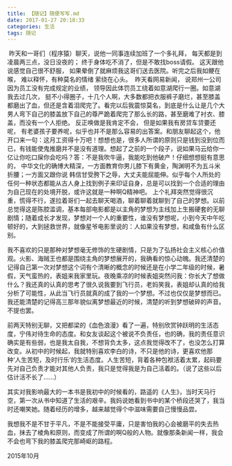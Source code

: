 ```yaml
---
title: 【随记】随便写写.md
date: 2017-01-27 20:18:33
categories: 生活
tags: 随记
---
```


​	昨天和一哥们（程序猿）聊天，说他一同事连续加班了一个多礼拜， 每天都是到凌晨两三点，没日没夜的； 终于身体吃不消了，但是不敢找boss请假。 这天跟他说感觉自己很不舒服， 如果晕倒了就麻烦我这哥们送去医院。听完之后我如鲠在喉， 难以释怀，有种莫名的情绪 萦绕在心头。
​	昨天看网易新闻， 说郑州一公司因为员工没有完成规定的业绩， 领导因此体罚员工绕着如意湖爬行一圈。如意湖我去过几次， 挺不小得圈子，十几个人啊，大多数都把衣服裤子磨烂，甚至膝盖都磨出了血，但还是含着泪爬完了。看完以后我震惊莫名，到底是什么让是几个大男人弯下自己的膝盖放下自己的尊严跪着爬完了那么长的路，甚至磨难了衬衣、膝盖，而没有一个人拒绝。 反正唤做是我肯定不会， 但是如果我有房贷车贷要还呢， 有老婆孩子要养呢，似乎也并不是那么容易的出答案。和朋友聊起这个，他开口来一句：这月工资得十万吧！想想也是，很多人所谓的原则只是钱到没到位而已，有钱能使鬼推磨并不是没有道理。想起了之前的一个段子，说如果马云给你一亿让你吃口屎你会吃吗？答：不是我吹牛逼，我能吃到他破产！仔细想想挺有意思的， 中华文化的确博大精深，一方面教育你男儿膝下有黄金，陶渊明不为五斗米折腰；一方面又跟你说 韩信甘受胯下之辱，大丈夫能屈能伸。似乎每个人所处的任何一种状态都能从古人身上找到例子来印证自身，总是可以找到一个合适的理由为自己现在的处境开脱，或许这就是一种啊Q精神吧。
上个礼拜突然觉得很沉重，慌得不行，遂拉着哥们一起去聊天喝酒，聊着聊着就聊到了自己的梦想。以前总觉得这是陈腔滥调，基本每部电影都是以主角的梦想为主线加上生搬硬套的无聊剧情；随着成长才发现，梦想对一个人的重要性，谁没有梦想呢，小到今天中午吃顿好的，大到拯救世界，就像星爷电影里说的：人如果没有梦想，和咸鱼有什么区别。

​	我不喜欢的只是那种对梦想毫无修饰的生硬剧情，只是为了弘扬社会主义核心价值观。火影、海贼王也都是围绕主角的梦想展开的，我确看的惊心动魄。我还清楚的记得自己第一次对梦想这个词有个清晰的概念的时候还是在小学二年级的时候，暑假，天气蛮热的，表姐来我家里玩。夜晚乘凉的时候表姐突然问我：你长大了想做什么？我还真的认真的思考了很久说我要到飞行员，老妈笑我，表姐却认真的给我分析了可能性，从此当飞行员就真的成了我的一个梦想。不过也仅仅是梦想而已。我还能清楚的记得高三那年貌似离梦想最近的时候，清楚的听到梦想破碎的声音。不提也罢。

​	前两天特别无聊，又把都梁的《血色浪漫》看了一遍，特别欣赏钟跃明的生活态度，宁伟对待生命的态度。和女友谈起这个被说不负责任，也的确，我的责任意识确实是有些弱，也是我太自我，不想背负太多，这点我觉得改不了，也没怎么打算改变。从初中的时候起，我就特别喜欢李白的诗，不只是他的诗，更喜欢他那种‘人生苦短，及时行乐’的生活态度。人生苦短，背着各种包袱活着太累，起码要先对自己负责才能对其他人负责，我只是觉得我是为自己活着的。（说了这些以后估计活不长了……）

​	其实对我影响最大的一本书是我初中的时候看的，路遥的《人生》，当时天马行空，第一次从书中知道了生活的艰辛。我妈说她看到书中的某个桥段还哭了，我当时还嘲笑她。随着经历的增多，越来越觉得个中滋味需要自己慢慢品尝。

​	我想我不是不甘于平凡，不是不能接受平庸，只是害怕我的心会被磨平的失去热血，抹去了棱角和原则，而变成了所谓的啊Q般的人物。就像那条新闻一样，我会不会也弯下我的膝盖爬完那崎岖的路程。

2015年10月